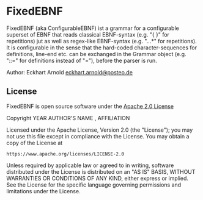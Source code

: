 # FixedEBNF

FixedEBNF (aka ConfigurableEBNF) ist a grammar for a configurable superset of EBNF 
that reads classical  EBNF-syntax (e.g. "{ }" for repetitions) jut as well as 
regex-like EBNF-syntax (e.g. "...*" for repetitions). It is configurable in the sense 
that the hard-coded character-sequences for definitions, line-end etc. can be 
exchanged in the Grammar object (e.g. "::=" for definitions instead of "="), before 
the parser is run.

Author: Eckhart Arnold <eckhart.arnold@posteo.de>


## License

FixedEBNF is open source software under the [Apache 2.0 License](https://www.apache.org/licenses/LICENSE-2.0)

Copyright YEAR AUTHOR'S NAME <EMAIL>, AFFILIATION

Licensed under the Apache License, Version 2.0 (the "License");
you may not use this file except in compliance with the License.
You may obtain a copy of the License at

    https://www.apache.org/licenses/LICENSE-2.0

Unless required by applicable law or agreed to in writing, software
distributed under the License is distributed on an "AS IS" BASIS,
WITHOUT WARRANTIES OR CONDITIONS OF ANY KIND, either express or implied.
See the License for the specific language governing permissions and
limitations under the License.
